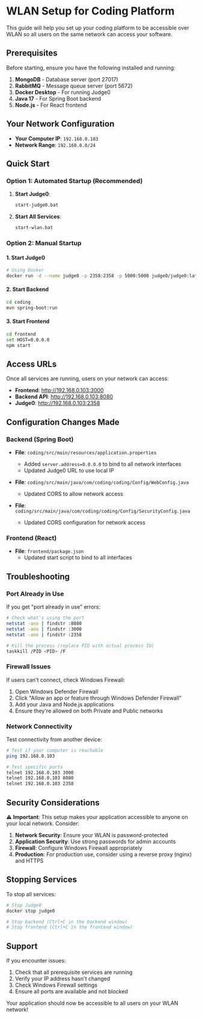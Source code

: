 # WLAN Setup for Coding Platform

This guide will help you set up your coding platform to be accessible over WLAN so all users on the same network can access your software.

## Prerequisites

Before starting, ensure you have the following installed and running:

1. **MongoDB** - Database server (port 27017)
2. **RabbitMQ** - Message queue server (port 5672)
3. **Docker Desktop** - For running Judge0
4. **Java 17** - For Spring Boot backend
5. **Node.js** - For React frontend

## Your Network Configuration

- **Your Computer IP**: `192.168.0.103`
- **Network Range**: `192.168.0.0/24`

## Quick Start

### Option 1: Automated Startup (Recommended)

1. **Start Judge0**:
   ```bash
   start-judge0.bat
   ```

2. **Start All Services**:
   ```bash
   start-wlan.bat
   ```

### Option 2: Manual Startup

#### 1. Start Judge0
```bash
# Using Docker
docker run -d --name judge0 -p 2358:2358 -p 5000:5000 judge0/judge0:latest
```

#### 2. Start Backend
```bash
cd coding
mvn spring-boot:run
```

#### 3. Start Frontend
```bash
cd frontend
set HOST=0.0.0.0
npm start
```

## Access URLs

Once all services are running, users on your network can access:

- **Frontend**: http://192.168.0.103:3000
- **Backend API**: http://192.168.0.103:8080
- **Judge0**: http://192.168.0.103:2358

## Configuration Changes Made

### Backend (Spring Boot)
- **File**: `coding/src/main/resources/application.properties`
  - Added `server.address=0.0.0.0` to bind to all network interfaces
  - Updated Judge0 URL to use local IP

- **File**: `coding/src/main/java/com/coding/coding/Config/WebConfig.java`
  - Updated CORS to allow network access

- **File**: `coding/src/main/java/com/coding/coding/Config/SecurityConfig.java`
  - Updated CORS configuration for network access

### Frontend (React)
- **File**: `frontend/package.json`
  - Updated start script to bind to all interfaces

## Troubleshooting

### Port Already in Use
If you get "port already in use" errors:

```bash
# Check what's using the port
netstat -ano | findstr :8080
netstat -ano | findstr :3000
netstat -ano | findstr :2358

# Kill the process (replace PID with actual process ID)
taskkill /PID <PID> /F
```

### Firewall Issues
If users can't connect, check Windows Firewall:

1. Open Windows Defender Firewall
2. Click "Allow an app or feature through Windows Defender Firewall"
3. Add your Java and Node.js applications
4. Ensure they're allowed on both Private and Public networks

### Network Connectivity
Test connectivity from another device:

```bash
# Test if your computer is reachable
ping 192.168.0.103

# Test specific ports
telnet 192.168.0.103 3000
telnet 192.168.0.103 8080
telnet 192.168.0.103 2358
```

## Security Considerations

⚠️ **Important**: This setup makes your application accessible to anyone on your local network. Consider:

1. **Network Security**: Ensure your WLAN is password-protected
2. **Application Security**: Use strong passwords for admin accounts
3. **Firewall**: Configure Windows Firewall appropriately
4. **Production**: For production use, consider using a reverse proxy (nginx) and HTTPS

## Stopping Services

To stop all services:

```bash
# Stop Judge0
docker stop judge0

# Stop backend (Ctrl+C in the backend window)
# Stop frontend (Ctrl+C in the frontend window)
```

## Support

If you encounter issues:

1. Check that all prerequisite services are running
2. Verify your IP address hasn't changed
3. Check Windows Firewall settings
4. Ensure all ports are available and not blocked

Your application should now be accessible to all users on your WLAN network! 